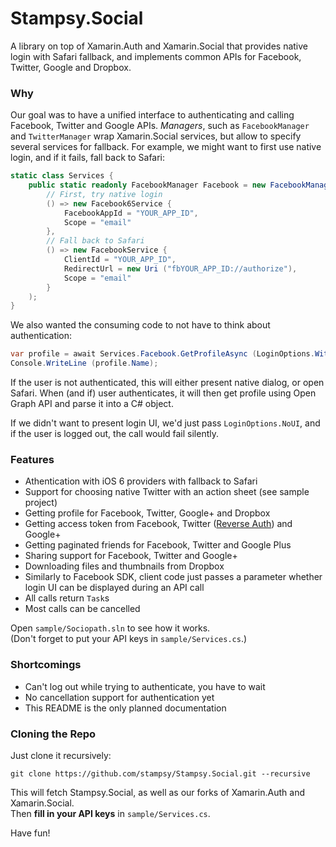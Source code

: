 Stampsy.Social
==============

A library on top of Xamarin.Auth and Xamarin.Social that provides native login with Safari fallback, and implements common APIs for Facebook, Twitter, Google and Dropbox.

### Why

Our goal was to have a unified interface to authenticating and calling Facebook, Twitter and Google APIs. *Managers*, such as `FacebookManager` and `TwitterManager` wrap Xamarin.Social services, but allow to specify several services for fallback. For example, we might want to first use native login, and if it fails, fall back to Safari:

```c#
static class Services {
    public static readonly FacebookManager Facebook = new FacebookManager (
        // First, try native login
        () => new Facebook6Service {
            FacebookAppId = "YOUR_APP_ID",
            Scope = "email"
        },
        // Fall back to Safari
        () => new FacebookService {
            ClientId = "YOUR_APP_ID",
            RedirectUrl = new Uri ("fbYOUR_APP_ID://authorize"),
            Scope = "email"
        }
    );
}
```

We also wanted the consuming code to not have to think about authentication:

```c#
var profile = await Services.Facebook.GetProfileAsync (LoginOptions.WithUI);
Console.WriteLine (profile.Name);
```

If the user is not authenticated, this will either present native dialog, or open Safari. When (and if) user authenticates, it will then get profile using Open Graph API and parse it into a C# object.

If we didn't want to present login UI, we'd just pass `LoginOptions.NoUI`, and if the user is logged out, the call would fail silently.

### Features

* Athentication with iOS 6 providers with fallback to Safari
* Support for choosing native Twitter with an action sheet (see sample project)
* Getting profile for Facebook, Twitter, Google+ and Dropbox
* Getting access token from Facebook, Twitter ([Reverse Auth](https://dev.twitter.com/docs/ios/using-reverse-auth)) and Google+
* Getting paginated friends for Facebook, Twitter and Google Plus
* Sharing support for Facebook, Twitter and Google+
* Downloading files and thumbnails from Dropbox
* Similarly to Facebook SDK, client code just passes a parameter whether login UI can be displayed during an API call
* All calls return `Task`s
* Most calls can be cancelled

Open `sample/Sociopath.sln` to see how it works.  
(Don't forget to put your API keys in `sample/Services.cs`.)

### Shortcomings

* Can't log out while trying to authenticate, you have to wait
* No cancellation support for authentication yet
* This README is the only planned documentation

### Cloning the Repo

Just clone it recursively:

    git clone https://github.com/stampsy/Stampsy.Social.git --recursive

This will fetch Stampsy.Social, as well as our forks of Xamarin.Auth and Xamarin.Social.  
Then **fill in your API keys** in `sample/Services.cs`.

Have fun!
